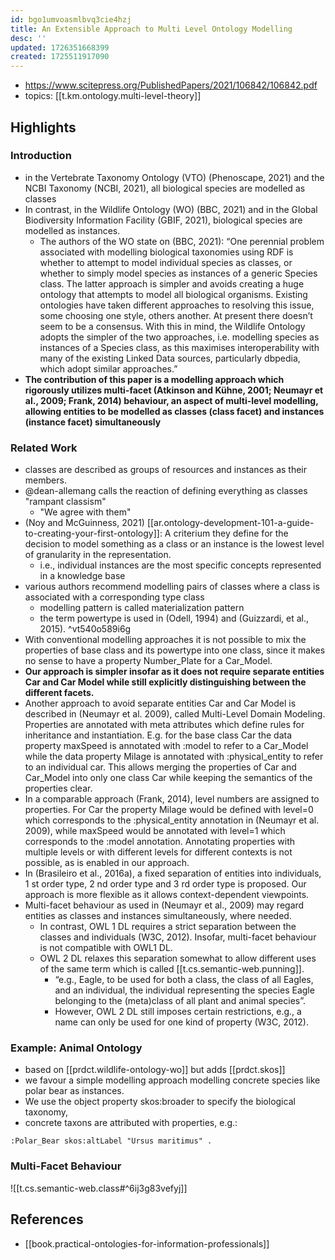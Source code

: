 ```yaml
---
id: bgo1umvoasmlbvq3cie4hzj
title: An Extensible Approach to Multi Level Ontology Modelling
desc: ''
updated: 1726351668399
created: 1725511917090
---
```


- https://www.scitepress.org/PublishedPapers/2021/106842/106842.pdf
- topics: [[t.km.ontology.multi-level-theory]]

## Highlights

### Introduction

- in the Vertebrate Taxonomy Ontology (VTO) (Phenoscape, 2021) and the NCBI Taxonomy (NCBI, 2021), all biological species are modelled as classes
- In contrast, in the Wildlife Ontology (WO) (BBC, 2021) and in the Global Biodiversity Information Facility (GBIF, 2021), biological species are modelled as instances.
  - The authors of the WO state on (BBC, 2021): “One perennial problem associated with modelling biological taxonomies using RDF is whether to attempt to model individual species as classes, or whether to simply model species as instances of a generic Species class. The latter approach is simpler and avoids creating a huge ontology that attempts to model all biological organisms. Existing ontologies have taken different approaches to resolving this issue, some choosing one style, others another. At present there doesn’t seem to be a consensus. With this in mind, the Wildlife Ontology adopts the simpler of the two approaches, i.e. modelling species as instances of a Species class, as this maximises interoperability with many of the existing Linked Data sources, particularly dbpedia, which adopt similar approaches.”
- **The contribution of this paper is a modelling approach which rigorously utilizes multi-facet (Atkinson and Kühne, 2001; Neumayr et al., 2009; Frank, 2014) behaviour, an aspect of multi-level modelling, allowing entities to be modelled as classes (class facet) and instances (instance facet) simultaneously**

### Related Work

- classes are described as groups of resources and instances as their members. 
- @dean-allemang calls the reaction of defining everything as classes "rampant classism"
  - "We agree with them"
- (Noy and McGuinness, 2021) [[ar.ontology-development-101-a-guide-to-creating-your-first-ontology]]: A criterium they define for the decision to model something as a class or an instance is the lowest level of granularity in the representation.
  - i.e., individual instances are the most specific concepts represented in a knowledge base
- various authors recommend modelling pairs of classes where a class is associated with a corresponding type class
  - modelling pattern is called materialization pattern
  - the term powertype is used in (Odell, 1994) and (Guizzardi, et al., 2015). ^vt540o589i6g
- With conventional modelling approaches it is not possible to mix the properties of base class and its powertype into one class, since it makes no sense to have a property Number_Plate for a Car_Model.
- **Our approach is simpler insofar as it does not require separate entities Car and Car Model while still explicitly distinguishing between the different facets.**
- Another approach to avoid separate entities Car and Car Model is described in (Neumayr et al. 2009), called Multi-Level Domain Modeling. Properties are annotated with meta attributes which define rules for inheritance and instantiation. E.g. for the base class Car the data property maxSpeed is annotated with :model to refer to a Car_Model while the data property Milage is annotated with :physical_entity to refer to an individual car. This allows merging the properties of Car and Car_Model into only one class Car while keeping the semantics of the properties clear.
- In a comparable approach (Frank, 2014), level numbers are assigned to properties. For Car the property Milage would be defined with level=0 which corresponds to the :physical_entity annotation in (Neumayr et al. 2009), while maxSpeed would be annotated with level=1 which corresponds to the :model annotation. Annotating properties with multiple levels or with different levels for different contexts is not possible, as is enabled in our approach.
- In (Brasileiro et al., 2016a), a fixed separation of entities into individuals, 1 st order type, 2 nd order type and 3 rd order type is proposed. Our approach is more flexible as it allows context-dependent viewpoints.
- Multi-facet behaviour as used in (Neumayr et al., 2009) may regard entities as classes and instances simultaneously, where needed. 
  - In contrast, OWL 1 DL requires a strict separation between the classes and individuals (W3C, 2012). Insofar, multi-facet behaviour is not compatible with OWL1 DL. 
  - OWL 2 DL relaxes this separation somewhat to allow different uses of the same term which is called [[t.cs.semantic-web.punning]]. 
    -  “e.g., Eagle, to be used for both a class, the class of all Eagles, and an individual, the individual representing the species Eagle belonging to the (meta)class of all plant and animal species”. 
    - However, OWL 2 DL still imposes certain restrictions, e.g., a name can only be used for one kind of property (W3C, 2012).

### Example: Animal Ontology

- based on [[prdct.wildlife-ontology-wo]] but adds [[prdct.skos]]
- we favour a simple modelling approach modelling concrete species like polar bear as instances. 
- We use the object property skos:broader to specify
the biological taxonomy,
- concrete taxons are attributed with
properties, e.g.:
```turtle
:Polar_Bear skos:altLabel "Ursus maritimus" .
```

### Multi-Facet Behaviour

![[t.cs.semantic-web.class#^6ij3g83vefyj]]





## References

- [[book.practical-ontologies-for-information-professionals]]